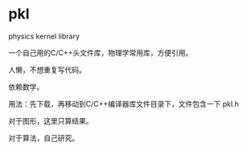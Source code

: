 # pkl

physics kernel library

 一个自己用的C/C++头文件库，物理学常用库，方便引用。

人懒，不想重复写代码。

依赖数学。

用法：先下载，再移动到C/C++编译器库文件目录下，文件包含一下 pkl.h








对于图形，这里只算结果。

对于算法，自己研究。
